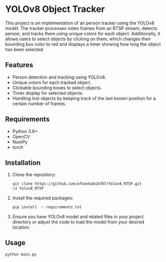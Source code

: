 # YOLOv8 Object Tracker

This project is an implementation of an person tracker using the YOLOv8 model. The tracker processes video frames from an RTSP stream, detects person, and tracks them using unique colors for each object. Additionally, it allows users to select objects by clicking on them, which changes their bounding box color to red and displays a timer showing how long the object has been selected.

## Features

- Person detection and tracking using YOLOv8.
- Unique colors for each tracked object.
- Clickable bounding boxes to select objects.
- Timer display for selected objects.
- Handling lost objects by keeping track of the last known position for a certain number of frames.

## Requirements

- Python 3.6+
- OpenCV
- NumPy
- torch

## Installation

1. Clone the repository:

    ```bash
    git clone https://github.com/afnanhabib787/Yolov8_RTSP.git
    cd Yolov8_RTSP
    ```

2. Install the required packages:

    ```bash
    pip install -r requirements.txt
    ```

3. Ensure you have YOLOv8 model and related files in your project directory or adjust the code to load the model from your desired location.

## Usage

```
python main.py
```